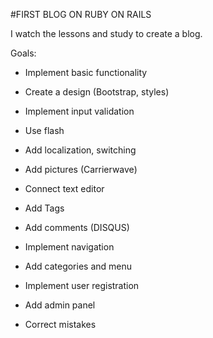 #FIRST BLOG ON RUBY ON RAILS

I watch the lessons and study to create a blog.

Goals:

* Implement basic functionality

* Create a design (Bootstrap, styles)

* Implement input validation

* Use flash

* Add localization, switching

* Add pictures (Carrierwave)

* Connect text editor

* Add Tags

* Add comments (DISQUS)

* Implement navigation

* Add categories and menu

* Implement user registration

* Add admin panel

* Correct mistakes

